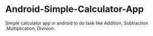 # Android-Simple-Calculator-App
Simple calculator app in android to do task like Addition, Subtraction ,Multiplication, Division.
